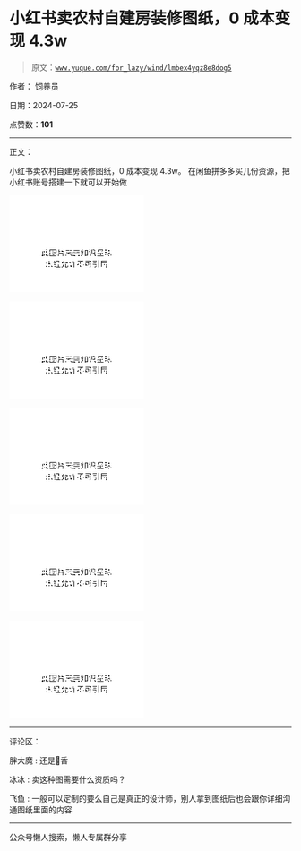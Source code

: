 # 小红书卖农村自建房装修图纸，0 成本变现 4.3w

> 原文：[`www.yuque.com/for_lazy/wind/lmbex4yqz8e8dog5`](https://www.yuque.com/for_lazy/wind/lmbex4yqz8e8dog5)

作者： 饲养员

日期：2024-07-25

点赞数：**101**

* * *

正文：

小红书卖农村自建房装修图纸，0 成本变现 4.3w。 在闲鱼拼多多买几份资源，把小红书账号搭建一下就可以开始做

![](img/97e415644f9f0a6fe129093d7f6fdd56.png "None")

![](img/c92b1a568f3077fdc0175bb1412d44c6.png "None")

![](img/3128476188e3101f6349c9c674f7ad88.png "None")

![](img/a50d47f71ed4615726ce6891f509be8b.png "None")

![](img/df3f3776860c63505666deafb0c25498.png "None")

* * *

评论区：

胖大魔 : 还是🍠香

冰冰 : 卖这种图需要什么资质吗？

飞鱼 : 一般可以定制的要么自己是真正的设计师，别人拿到图纸后也会跟你详细沟通图纸里面的内容

* * *

公众号懒人搜索，懒人专属群分享